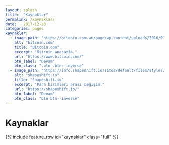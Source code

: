 ```yaml
---
layout: splash
title:  "Kaynaklar"
permalink: /kaynaklar/
date:   2017-12-20
categories: pages
kaynaklar:
  - image_path: "https://bitcoin.com.au/page/wp-content/uploads/2016/07/bitcoin.com_.png"
    alt: "bitcoin.com"
    title: "Bitcoin.com"
    excerpt: "Bitcoin anasayfa."
    url: "https://www.bitcoin.com/"
    btn_label: "Devam"
    btn_class: ".btn .btn--inverse"
  - image_path: "https://info.shapeshift.io/sites/default/files/styles/blog_thumb/public/Steem%20and%20ShapeShift.png?itok=6OkojdcX"
    alt: "shapeshift.io"
    title: "Shapeshift.io"
    excerpt: "Para birimleri arası değişim."
    url: "https://shapeshift.io/"
    btn_label: "Devam"
    btn_class: "btn btn--inverse"
---
```


Kaynaklar
=========

{% include feature_row id="kaynaklar" class="full" %}
